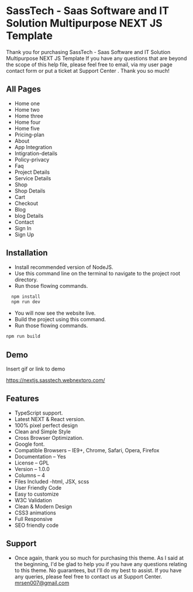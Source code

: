 # SassTech - Saas Software and IT Solution Multipurpose NEXT JS Template

Thank you for purchasing SassTech - Saas Software and IT Solution Multipurpose NEXT JS Template If you have any questions that are beyond the scope of this help file, please feel free to email, via my user page contact form or put a ticket at Support Center .
Thank you so much!

## All Pages 

- Home one
- Home two
- Home three
- Home four
- Home five
- Pricing-plan
- About
- App Integration
- Intigration-details
- Policy-privacy
- Faq
- Project Details
- Service Details
- Shop
- Shop Details
- Cart
- Checkout
- Blog
- blog Details
- Contact
- Sign In
- Sign Up

## Installation

- Install recommended version of NodeJS.
- Use this command line on the terminal to navigate to the project root directory.
- Run those flowing commands.

```bash
  npm install
  npm run dev
```

- You will now see the website live.
- Build the project using this command.
- Run those flowing commands.

```bash
npm run build
```

## Demo

Insert gif or link to demo

https://nextjs.sasstech.webnextpro.com/

## Features

- TypeScript support.
- Latest NEXT & React version.
- 100% pixel perfect design
- Clean and Simple Style
- Cross Browser Optimization.
- Google font.
- Compatible Browsers – IE9+, Chrome, Safari, Opera, Firefox
- Documentation – Yes
- License – GPL
- Version – 1.0.0
- Columns – 4
- Files Included -html, JSX, scss
- User Friendly Code
- Easy to customize
- W3C Validation
- Clean & Modern Design
- CSS3 animations
- Full Responsive
- SEO friendly code

## Support

- Once again, thank you so much for purchasing this theme. As I said at the beginning, I'd be glad to help you if you have any questions relating to this theme. No guarantees, but I'll do my best to assist. If you have any queries, please feel free to contact us at Support Center. mrsen007@gmail.com

